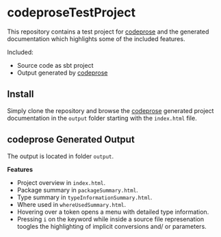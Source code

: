 # codeproseTestProject

This repository contains a test project for [codeprose](https://github.com/gushai/codeprose) and the generated documentation which highlights some of the included features. 

Included:
 -   Source code as sbt project 
 -   Output generated by [codeprose](https://github.com/gushai/codeprose)

## Install

Simply clone the repository and browse the [codeprose](https://github.com/gushai/codeprose) generated project documentation in the ```output``` folder starting with the ```index.html``` file.


## codeprose Generated Output

The output is located in folder ```output```.


**Features**

 -   Project overview in ```index.html```. 
 -   Package summary in ```packageSummary.html```.
 -   Type summary in ```typeInformationSummary.html```.
 -   Where used in ```whereUsedSummary.html```.
 -   Hovering over a token opens a menu with detailed type information.
 -   Pressing ```i``` on the keyword while inside a source file represenation toogles the highlighting of implicit conversions and/ or parameters.



